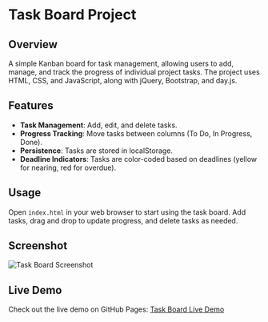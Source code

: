 # Task Board Project

## Overview

A simple Kanban board for task management, allowing users to add, manage, and track the progress of individual project tasks. The project uses HTML, CSS, and JavaScript, along with jQuery, Bootstrap, and day.js.

## Features

- **Task Management**: Add, edit, and delete tasks.
- **Progress Tracking**: Move tasks between columns (To Do, In Progress, Done).
- **Persistence**: Tasks are stored in localStorage.
- **Deadline Indicators**: Tasks are color-coded based on deadlines (yellow for nearing, red for overdue).

## Usage

Open `index.html` in your web browser to start using the task board. Add tasks, drag and drop to update progress, and delete tasks as needed.

## Screenshot

![Task Board Screenshot]()

## Live Demo

Check out the live demo on GitHub Pages: [Task Board Live Demo]()